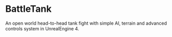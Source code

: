 # BattleTank
An open world head-to-head tank fight with simple AI, terrain and advanced controls system in UnrealEngine 4.
